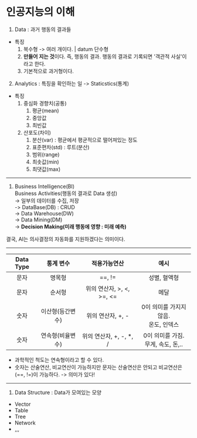 # 인공지능의 이해
1. Data : 과거 행동의 결과들
- 특징
  1. 복수형 -> 여러 개이다. | datum 단수형
  2. **만들어 지는 것**이다. 즉, 행동의 결과. 행동의 결과로 기록되면 '객관적 사실'이라고 한다.
  3. 기본적으로 과거형이다.

2. Analytics : 특징을 확인하는 일 -> Staticstics(통계)
- 특징
  1.  중심화 경향치(공통)
      1. 평균(mean)
      2. 중앙값
      3. 최빈값 
  2. 산포도(차이)
      1. 분산(var) : 평균에서 평균적으로 떨어져있는 정도
      2. 표준편차(std) : 루트(분산) 
      3. 범위(range)
      4. 최솟값(min)
      5. 최댓값(max)    

---

1. Business Intelligence(BI) <br>
Business Activities(행동의 결과로 Data 생성) <br>
-> 일부의 데이터를 수집, 저장 <br>
-> DataBase(DB) : CRUD <br>
-> Data Warehouse(DW) <br>
-> Data Mining(DM) <br>
-> **Decision Making(미래 행동에 영향 : 미래 예측)** <br>

결국, AI는 의사결정의 자동화를 지원하겠다는 의미이다.

---

|Data Type|통계 변수|적용가능연산|예시|
|:--:|:--:|:--:|:--:|
|문자|명목형|==, !=|성별, 혈액형|
|문자|순서형|위의 연산자, >, <, >=, <=|메달|
|숫자|이산형(등간변수)|위의 연산자, +, -|0이 의미를 가지지 않음. <br> 온도, 인덱스|
|숫자|연속형(비율변수)|위의 연산자, +, -, *, /|0이 의미를 가짐. <br> 무게, 속도, 돈,..

* 과학적인 척도는 연속형이라고 할 수 있다.
* 숫자는 산술연산, 비교연산이 가능하지만 문자는 산술연산은 안되고 비교연산은 (==, !=)이 가능하다. -> 의미가 있다!
  

---

1. Data Structure : Data가 모여있는 모양
- Vector
- Table
- Tree
- Network
- ,,,
